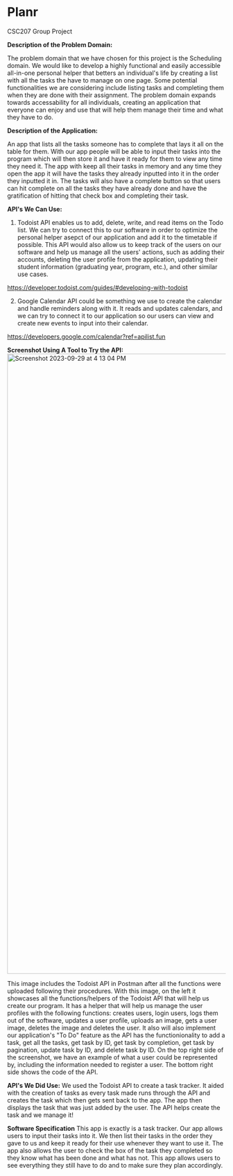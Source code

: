 # Planr
CSC207 Group Project

**Description of the Problem Domain:**

The problem domain that we have chosen for this project is the Scheduling domain. We would like to develop a highly functional and easily accessible all-in-one personal helper that betters an individual's life by creating a list with all the tasks the have to manage on one page. Some potential functionalities we are considering include listing tasks and completing them when they are done with their assignment. The problem domain expands towards accessability for all individuals, creating an application that everyone can enjoy and use that will help them manage their time and what they have to do. 


**Description of the Application:**

An app that lists all the tasks someone has to complete that lays it all on the table for them. With our app people will be able to input their tasks into the program which will then store it and have it ready for them to view any time they need it. The app with keep all their tasks in memory and any time they open the app it will have the tasks they already inputted into it in the order they inputted it in. The tasks will also have a complete button so that users can hit complete on all the tasks they have already done and have the gratification of hitting that check box and completing their task. 

**API's We Can Use:**

1. Todoist API enables us to add, delete, write, and read items on the Todo list. We can try to connect this to our software in order to optimize the personal helper asepct of our application and add it to the timetable if possible. This API would also allow us to keep track of the users on our software and help us manage all the users' actions, such as adding their accounts, deleting the user profile from the application, updating their student information (graduating year, program, etc.), and other similar use cases. 

https://developer.todoist.com/guides/#developing-with-todoist


2. Google Calendar API could be something we use to create the calendar and handle reminders along with it. It reads and updates calendars, and we can try to connect it to our application so our users can view and create new events to input into their calendar. 

https://developers.google.com/calendar?ref=apilist.fun


**Screenshot Using A Tool to Try the API:**
<img width="1430" alt="Screenshot 2023-09-29 at 4 13 04 PM" src="https://github.com/grace-shang/week3-project/assets/128920671/c1d5b70b-2add-49a0-a5c5-ee5a10e8923c">

This image includes the Todoist API in Postman after all the functions were uploaded following their procedures. With this image, on the left it showcases all the functions/helpers of the Todoist API that will help us create our program. It has a helper that will help us manage the user profiles with the following functions: creates users, login users, logs them out of the software, updates a user profile, uploads an image, gets a user image, deletes the image and deletes the user. It also will also implement our application's "To Do" feature as the API has the functionionality to add a task, get all the tasks, get task by ID, get task by completion, get task by pagination, update task by ID, and delete task by ID. On the top right side of the screenshot, we have an example of what a user could be represented by, including the information needed to register a user. The bottom right side shows the code of the API.

**API's We Did Use:**
We used the Todoist API to create a task tracker. It aided with the creation of tasks as every task made runs through the API and creates the task which then gets sent back to the app. The app then displays the task that was just added by the user. The API helps create the task and we manage it! 


**Software Specification**
This app is exactly is a task tracker. Our app allows users to input their tasks into it. We then list their tasks in the order they gave to us and keep it ready for their use whenever they want to use it. The app also allows the user to check the box of the task they completed so they know what has been done and what has not. This app allows users to see everything they still have to do and to make sure they plan accordingly. 
